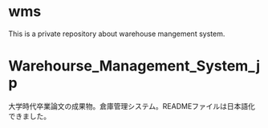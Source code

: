 # wms
This is a private repository about warehouse mangement system.

# Warehourse_Management_System_jp
大学時代卒業論文の成果物。倉庫管理システム。READMEファイルは日本語化できました。
